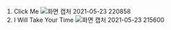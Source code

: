 1. Click Me
   ![화면 캡처 2021-05-23 220858](https://user-images.githubusercontent.com/53270168/119262424-27ebcf80-bc16-11eb-98dd-e9e3d33bfa35.png)
2. I Will Take Your Time
   ![화면 캡처 2021-05-23 215600](https://user-images.githubusercontent.com/53270168/119262430-2fab7400-bc16-11eb-9c8d-1e4acdb471ae.png)
